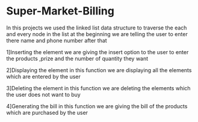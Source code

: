# Super-Market-Billing

In this projects we used the linked list data structure to traverse the each and every node in the list
at the beginning we are  telling the user to enter there name and phone number after that

1]Inserting the element
  we are giving the insert option to the user to enter the products ,prize and the number of quantity they want

2]Displaying the element
  in this function we are displaying all the elements which are entered by the user

3]Deleting the element 
  in this function we are deleting the elements which the user does not want to buy

4]Generating the bill
   in this function we are giving the bill of the products which are purchased by the user
   
